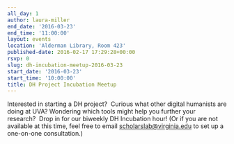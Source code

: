 ```yaml
---
all_day: 1
author: laura-miller
end_date: '2016-03-23'
end_time: '11:00:00'
layout: events
location: 'Alderman Library, Room 423'
published-date: 2016-02-17 17:29:28+00:00
rsvp: 0
slug: dh-incubation-meetup-2016-03-23
start_date: '2016-03-23'
start_time: '10:00:00'
title: DH Project Incubation Meetup
---
```


Interested in starting a DH project?  Curious what other digital humanists are doing at UVA? Wondering which tools might help you further your research?  Drop in for our biweekly DH Incubation hour! (Or if you are not available at this time, feel free to email scholarslab@virginia.edu to set up a one-on-one consultation.)
